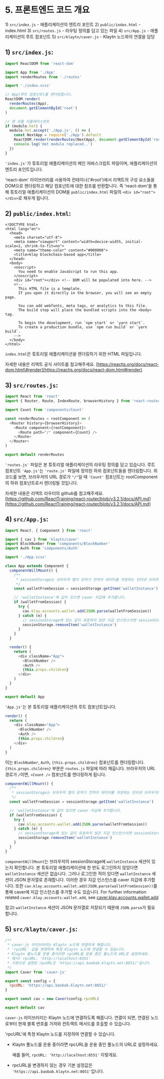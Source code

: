 # 5. 프론트엔드 코드 개요 <a id="5-frontend-code-overview"></a>

1\) `src/index.js` - 애플리케이션의 엔트리 포인트 2\) `public/index.html` - index.html 3\) `src/routes.js` - 라우팅 정의를 담고 있는 파일 4\) `src/App.js` - 애플리케이션의 루트 컴포넌트 5\) `src/klaytn/caver.js` - Klaytn 노드와의 연결을 담당

## 1\) `src/index.js`: <a id="1-src-index-js"></a>

```javascript
import ReactDOM from 'react-dom'

import App from './App'
import renderRoutes from './routes'

import './index.scss'

// App(루트 컴포넌트)를 렌더링합니다.
ReactDOM.render(
  renderRoutes(App),
  document.getElementById('root')
)

// 핫 모듈 리플레이스먼트
if (module.hot) {
  module.hot.accept('./App.js', () => {
    const NextApp = require('./App').default
    ReactDOM.render(renderRoutes(NextApp), document.getElementById('root'))
    console.log('Hot module replaced..')
  })
}
```

`'index.js'`가 튜토리얼 애플리케이션의 메인 자바스크립트 파일이며, 애플리케이션의 엔트리 포인트입니다.

'react-dom' 라이브러리를 사용하여 컨테이너('\#root'\)에서 리액트의 구성 요소들을 DOM으로 렌더링하고 해당 컴포넌트에 대한 참조를 반환합니다. 즉 'react-dom'을 통해 튜토리얼 애플리케이션의 DOM을 `public/index.html` 파일의 `<div id="root"></div>`로 채우게 됩니다.

## 2\) `public/index.html`: <a id="2-public-index-html"></a>

```markup
<!DOCTYPE html>
<html lang="en">
  <head>
    <meta charset="utf-8">
    <meta name="viewport" content="width=device-width, initial-scale=1, shrink-to-fit=no">
    <meta name="theme-color" content="#000000">
    <title>klay blockchain-based app</title>
  </head>
  <body>
    <noscript>
      You need to enable JavaScript to run this app.
    </noscript>
    <div id="root"></div> <!-- DOM will be populated into here. -->
    <!--
      This HTML file is a template.
      If you open it directly in the browser, you will see an empty page.

      You can add webfonts, meta tags, or analytics to this file.
      The build step will place the bundled scripts into the <body> tag.

      To begin the development, run `npm start` or `yarn start`.
      To create a production bundle, use `npm run build` or `yarn build`.
    -->
  </body>
</html>
```

`index.html`은 튜토리얼 애플리케이션을 렌더링하기 위한 HTML 파일입니다.

자세한 내용은 리액트 공식 사이트를 참고해주세요. [https://reactjs.org/docs/react-dom.html\#render](https://reactjs.org/docs/react-dom.html#render)

## 3\) `src/routes.js`: <a id="3-src-routes-js"></a>

```javascript
import React from 'react'
import { Router, Route, IndexRoute, browserHistory } from 'react-router'

import Count from 'components/Count'

const renderRoutes = rootComponent => (
  <Router history={browserHistory}>
    <Route component={rootComponent}>
      <Route path="/" component={Count} />
    </Route>
  </Router>
)

export default renderRoutes
```

`'routes.js'` 파일은 본 튜토리얼 애플리케이션의 라우팅 정의를 담고 있습니다. 루트 컴포넌트 `'App.js'`는 `'route.js'` 파일에 정의된 하위 컴포넌트들을 렌더링합니다. 위 코드를 보면, 브라우저의 URL 경로가 `"/"`일 때 `'Count'` 컴포넌트는 rootComponent의 하위 컴포넌트로서 렌더링될 것입니다.

자세한 내용은 리액트 라우터의 github를 참고해주세요. [https://github.com/ReactTraining/react-router/blob/v3.2.1/docs/API.md](https://github.com/ReactTraining/react-router/blob/v3.2.1/docs/API.md)

## 4\) `src/App.js`: <a id="4-src-app-js"></a>

```javascript
import React, { Component } from 'react'

import { cav } from 'klaytn/caver'
import BlockNumber from 'components/BlockNumber'
import Auth from 'components/Auth'

import './App.scss'

class App extends Component {
  componentWillMount() {
    /**
     * sessionStorage는 브라우저 탭이 닫히기 전까지 데이터를 저장하는 인터넷 브라우저의 기능입니다.
     */
    const walletFromSession = sessionStorage.getItem('walletInstance')

    // 'walletInstance'에 값이 있으면 caver 지갑에 추가합니다.
    if (walletFromSession) {
      try {
        cav.klay.accounts.wallet.add(JSON.parse(walletFromSession))
      } catch (e) {
        // sessionStorage에 있는 값이 유효하지 않은 지갑 인스턴스이면 sessionStorage에서 제거합니다.
        sessionStorage.removeItem('walletInstance')
      }
    }
  }

  render() {
    return (
      <div className="App">
        <BlockNumber />
        <Auth />
        {this.props.children}
      </div>
    )
  }
}

export default App
```

`'App.js'`는 본 튜토리얼 애플리케이션의 루트 컴포넌트입니다.

```javascript
render() {
  return (
    <div className="App">
      <BlockNumber />
      <Auth />
      {this.props.children}
    </div>
  )
}
```

이는 `BlockNumber`, `Auth`, `{this.props.children}` 컴포넌트를 렌더링합니다. `{this.props.children}` 부분은 `routes.js` 파일에 따라 채웁니다. 브라우저의 URL 경로가 `/`이면, `<Count />` 컴포넌트를 렌더링하게 됩니다.

```javascript
componentWillMount() {
  /**
   * sessionStorage는 브라우저 탭이 닫히기 전까지 데이터를 저장하는 인터넷 브라우저의 기능입니다.
   */
  const walletFromSession = sessionStorage.getItem('walletInstance')

  // 'walletInstance'에 값이 있으면 caver 지갑에 추가합니다.
  if (walletFromSession) {
    try {
      cav.klay.accounts.wallet.add(JSON.parse(walletFromSession))
    } catch (e) {
      // sessionStorage에 있는 값이 유효하지 않은 지갑 인스턴스이면 sessionStorage에서 제거합니다.
      sessionStorage.removeItem('walletInstance')
    }
  }
}
```

`componentWillMount`는 브라우저의 sessionStorage에 `walletInstance` 세션이 있는지 확인합니다. 본 튜토리얼 애플리케이션에 한 번도 로그인하지 않았다면 `walletInstance` 세션은 없습니다. 그러나 로그인한 적이 있다면 `walletInstance` 세션이 JSON 문자열로 존재합니다. 이러한 경우 지갑 인스턴스를 caver 지갑에 추가합니다. 또한 `cav.klay.accounts.wallet.add(JSON.parse(walletFromSession))`를 통해 caver에 지갑 인스턴스를 추가할 수도 있습니다. For further information related `caver.klay.accounts.wallet.add`, see [caver.klay.accounts.wallet.add](../../../sdk/caver-js/v1.4.1/api-references/caver.klay.accounts.md#wallet-add)

참고\) `walletInstance` 세션이 JSON 문자열로 저장되기 때문에 `JSON.parse`가 필요합니다.

## 5\) `src/klaytn/caver.js`: <a id="5-src-klaytn-caver-js"></a>

```javascript
/**
 * caver-js 라이브러리는 Klaytn 노드에 연결하게 해줍니다.
 * 'rpcURL' 값을 변경하여 특정 Klaytn 노드에 연결할 수 있습니다.
 * Klaytn 풀노드를 운용 중이라면 rpcURL을 운용 중인 풀노드의 URL로 설정하세요.
 * 예시) rpcURL: 'http://localhost:8551'
 * 기본으로 설정된 rpcURL은 'https://api.baobab.klaytn.net:8651/'입니다.
 */
import Caver from 'caver-js'

export const config = {
  rpcURL: 'https://api.baobab.klaytn.net:8651/'
}

export const cav = new Caver(config.rpcURL)

export default cav
```

`caver-js` 라이브러리는 Klaytn 노드에 연결하도록 해줍니다. 연결이 되면, 연결된 노드로부터 현재 블록 번호를 가져와 컨트랙트 메서드를 호출할 수 있습니다.

'rpcURL'에 특정 Klaytn 노드를 지정하여 연결할 수 있습니다.

* Klaytn 풀노드를 운용 중이라면 rpcURL을 운용 중인 풀노드의 URL로 설정하세요.

  예를 들어, `rpcURL: 'http://localhost:8551'` 이렇게요.

* rpcURL을 변경하지 않는 경우 기본 설정값은 `'https://api.baobab.klaytn.net:8651'`입니다.

